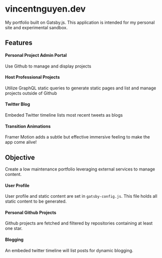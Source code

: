 # vincentnguyen.dev

My portfolio built on Gatsby.js. This application is intended for my personal site and experimental sandbox.

## Features

#### Personal Project Admin Portal

Use Github to manage and display projects

#### Host Professional Projects

Utilize GraphQL static queries to generate static pages and list and manage projects outside of Github

#### Twitter Blog

Embeded Twitter timeline lists most recent tweets as blogs

#### Transition Animations

Framer Motion adds a subtle but effective immersive feeling to make the app come alive!

## Objective

Create a low maintenance portfolio leveraging external services to manage content.

#### User Profile

User profile and static content are set in `gatsby-config.js`. This file holds all static content to be generated.

#### Personal Github Projects

Github projects are fetched and filtered by repositories containing at least one star.

#### Blogging

An embeded twitter timeline will list posts for dynamic blogging.
